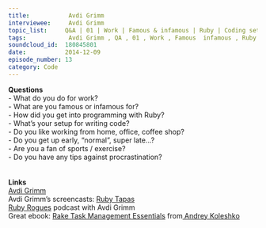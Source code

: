 ```yaml
--- 
title:           Avdi Grimm 
interviewee:     Avdi Grimm 
topic_list:     Q&A | 01 | Work | Famous & infamous | Ruby | Coding setup | Exercise | Procrastination
tags:            Avdi Grimm , QA , 01 , Work , Famous  infamous , Ruby , Coding setup , Exercise , Procrastination
soundcloud_id:  180845801
date:           2014-12-09
episode_number: 13
category: Code
---
```


<p class="show_notes_display"><b>Questions<br></b>- What do you do for work?<br>- What are you famous or infamous for?<br>- How did you get into programming with Ruby?<br>- What’s your setup for writing code?<br>- Do you like working from home, office, coffee shop?<br>- Do you get up early, “normal”, super late…?<br>- Are you a fan of sports / exercise?<br>- Do you have any tips against procrastination?<b><br><br><br>Links</b><br><a rel="nofollow" target="_blank" href="http://about.avdi.org/">Avdi Grimm</a><br>Avdi Grimm’s screencasts: <a rel="nofollow" target="_blank" href="http://www.rubytapas.com/">Ruby Tapas</a><br><a rel="nofollow" target="_blank" href="http://devchat.tv/ruby-rogues/">Ruby Rogues</a> podcast with Avdi Grimm<br>Great ebook: <a rel="nofollow" target="_blank" href="http://www.amazon.com/Rake-Management-Essentials-Andrey-Koleshko/dp/1783280778">Rake Task Management Essentials</a> from<a rel="nofollow" target="_blank" href="https://twitter.com/ka8725"> Andrey Koleshko</a></p>
